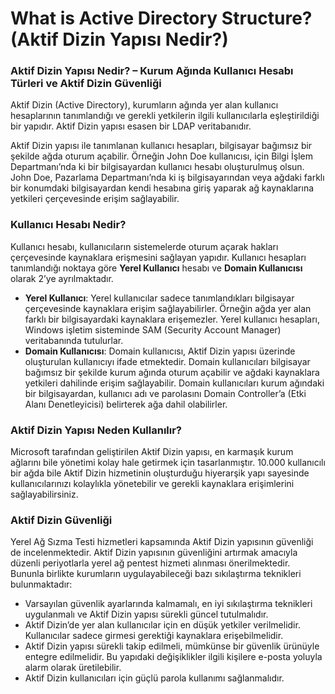 # What is Active Directory Structure? (Aktif Dizin Yapısı Nedir?)

### Aktif Dizin Yapısı Nedir? – Kurum Ağında Kullanıcı Hesabı Türleri ve Aktif Dizin Güvenliği

Aktif Dizin (Active Directory), kurumların ağında yer alan kullanıcı hesaplarının tanımlandığı ve gerekli yetkilerin ilgili kullanıcılarla eşleştirildiği bir yapıdır. Aktif Dizin yapısı esasen bir LDAP veritabanıdır.

Aktif Dizin yapısı ile tanımlanan kullanıcı hesapları, bilgisayar bağımsız bir şekilde ağda oturum açabilir. Örneğin John Doe kullanıcısı, için Bilgi İşlem Departmanı’nda ki bir bilgisayardan kullanıcı hesabı oluşturulmuş olsun. John Doe, Pazarlama Departmanı’nda ki iş bilgisayarından veya ağdaki farklı bir konumdaki bilgisayardan kendi hesabına giriş yaparak ağ kaynaklarına yetkileri çerçevesinde erişim sağlayabilir.

### Kullanıcı Hesabı Nedir?

Kullanıcı hesabı, kullanıcıların sistemelerde oturum açarak hakları çerçevesinde kaynaklara erişmesini sağlayan yapıdır. Kullanıcı hesapları tanımlandığı noktaya göre **Yerel Kullanıcı** hesabı ve **Domain Kullanıcısı** olarak 2’ye ayrılmaktadır.

- **Yerel Kullanıcı**: Yerel kullanıcılar sadece tanımlandıkları bilgisayar çerçevesinde kaynaklara erişim sağlayabilirler. Örneğin ağda yer alan farklı bir bilgisayardaki kaynaklara erişemezler. Yerel kullanıcı hesapları, Windows işletim sisteminde SAM (Security Account Manager) veritabanında tutulurlar.
- **Domain Kullanıcısı**: Domain kullanıcısı, Aktif Dizin yapısı üzerinde oluşturulan kullanıcıyı ifade etmektedir. Domain kullanıcıları bilgisayar bağımsız bir şekilde kurum ağında oturum açabilir ve ağdaki kaynaklara yetkileri dahilinde erişim sağlayabilir. Domain kullanıcıları kurum ağındaki bir bilgisayardan, kullanıcı adı ve parolasını Domain Controller’a (Etki Alanı Denetleyicisi) belirterek ağa dahil olabilirler.

### Aktif Dizin Yapısı Neden Kullanılır?

Microsoft tarafından geliştirilen Aktif Dizin yapısı, en karmaşık kurum ağlarını bile yönetimi kolay hale getirmek için tasarlanmıştır. 10.000 kullanıcılı bir ağda bile Aktif Dizin hizmetinin oluşturduğu hiyerarşik yapı sayesinde kullanıcılarınızı kolaylıkla yönetebilir ve gerekli kaynaklara erişimlerini sağlayabilirsiniz.

### Aktif Dizin Güvenliği

Yerel Ağ Sızma Testi hizmetleri kapsamında Aktif Dizin yapısının güvenliği de incelenmektedir. Aktif Dizin yapısının güvenliğini artırmak amacıyla düzenli periyotlarla yerel ağ pentest hizmeti alınması önerilmektedir. Bununla birlikte kurumların uygulayabileceği bazı sıkılaştırma teknikleri bulunmaktadır:

- Varsayılan güvenlik ayarlarında kalmamalı, en iyi sıkılaştırma teknikleri uygulanmalı ve Aktif Dizin yapısı sürekli güncel tutulmalıdır.
- Aktif Dizin’de yer alan kullanıcılar için en düşük yetkiler verilmelidir. Kullanıcılar sadece girmesi gerektiği kaynaklara erişebilmelidir.
- Aktif Dizin yapısı sürekli takip edilmeli, mümkünse bir güvenlik ürünüyle entegre edilmelidir. Bu yapıdaki değişiklikler ilgili kişilere e-posta yoluyla alarm olarak üretilebilir.
- Aktif Dizin kullanıcıları için güçlü parola kullanımı sağlanmalıdır.
